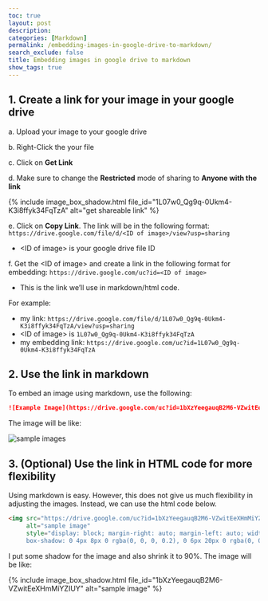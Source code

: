 ```yaml
---
toc: true
layout: post
description: 
categories: [Markdown]
permalink: /embedding-images-in-google-drive-to-markdown/
search_exclude: false
title: Embedding images in google drive to markdown
show_tags: true
---
```

## 1. Create a link for your image in your google drive
a. Upload your image to your google drive

b. Right-Click the your file

c. Click on **Get Link**

d. Make sure to change the **Restricted** mode of sharing to **Anyone with the link**


{% include image_box_shadow.html file_id="1L07w0_Qg9q-0Ukm4-K3i8ffyk34FqTzA" alt="get shareable link" %}

e. Click on **Copy Link**. The link will be in the following format:
`https://drive.google.com/file/d/<ID of image>/view?usp=sharing`
   
- \<ID of image\> is your google drive file ID


f. Get the \<ID of image\>  and create a link in the following format for embedding:
`https://drive.google.com/uc?id=<ID of image>`

- This is the link we’ll use in markdown/html code.



For example:
- my link: `https://drive.google.com/file/d/1L07w0_Qg9q-0Ukm4-K3i8ffyk34FqTzA/view?usp=sharing`
- \<ID of image\> is `1L07w0_Qg9q-0Ukm4-K3i8ffyk34FqTzA`
- my embedding link: `https://drive.google.com/uc?id=1L07w0_Qg9q-0Ukm4-K3i8ffyk34FqTzA`



## 2. Use the link in markdown

To embed an image using markdown, use the following:

```markdown
![Example Image](https://drive.google.com/uc?id=1bXzYeegauqB2M6-VZwitEeXHmMiYZIUY)
```
The image will be like:

![sample images](https://drive.google.com/uc?id=1bXzYeegauqB2M6-VZwitEeXHmMiYZIUY)





## 3. (Optional) Use the link in HTML code for more flexibility
Using markdown is easy. However, this does not give us much flexibility in adjusting the images. Instead, we can use the html code below.

```html
<img src="https://drive.google.com/uc?id=1bXzYeegauqB2M6-VZwitEeXHmMiYZIUY"
     alt="sample image"
     style="display: block; margin-right: auto; margin-left: auto; width: 90%;
     box-shadow: 0 4px 8px 0 rgba(0, 0, 0, 0.2), 0 6px 20px 0 rgba(0, 0, 0, 0.19)" />
```
I put some shadow for the image and also shrink it to 90%.
The image will be like:

{% include image_box_shadow.html file_id="1bXzYeegauqB2M6-VZwitEeXHmMiYZIUY" alt="sample image" %}